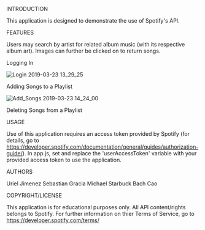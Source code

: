 INTRODUCTION

This application is designed to demonstrate the use of Spotify's API.


FEATURES

Users may search by artist for related album music (with its respective album art). Images can further be clicked on to return songs.


Logging In


![Login 2019-03-23 13_29_25](https://user-images.githubusercontent.com/47377631/54870262-41610a80-4d72-11e9-8932-5f3b679ecded.gif)


Adding Songs to a Playlist


![Add_Songs 2019-03-23 14_24_00](https://user-images.githubusercontent.com/47377631/54870650-820f5280-4d77-11e9-8f25-6f5842731edc.gif)


Deleting Songs from a Playlist



USAGE

Use of this application requires an access token provided by Spotify (for details, go to https://developer.spotify.com/documentation/general/guides/authorization-guide/). In app.js, set and replace the 'userAccessToken' variable with your provided access token to use the application.


AUTHORS

Uriel Jimenez 
Sebastian Gracia 
Michael Starbuck 
Bach Cao


COPYRIGHT/LICENSE

This application is for educational purposes only. All API content/rights belongs to Spotify. For further information on thier Terms of Service, go to https://developer.spotify.com/terms/
